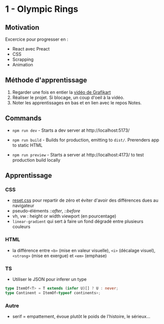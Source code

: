 # 1 - Olympic Rings

## Motivation

Excercice pour progresser en :

- React avec Preact
- CSS
- Scrapping
- Animation

## Méthode d'apprentissage

1. Regarder une fois en entier la [vidéo de Grafikart](https://www.youtube.com/watch?v=zw_Z0CuYOV8)
2. Réaliser le projet. Si blocage, un coup d'oeil à la vidéo.
3. Noter les apprentissages en bas et en lien avec le repos Notes.

## Commands

- `npm run dev` - Starts a dev server at http://localhost:5173/

- `npm run build` - Builds for production, emitting to `dist/`. Prerenders app to static HTML

- `npm run preview` - Starts a server at http://localhost:4173/ to test production build locally

## Apprentissage

### CSS

- [reset.css](https://github.com/elad2412/the-new-css-reset) pour repartir de zéro et éviter d'avoir des différences dues au navigateur
- pseudo-éléments _::after_, _::before_
- vh, vw : height or width viewport (en pourcentage)
- `linear-gradient` qui sert à faire un fond dégradé entre plusieurs couleurs

### HTML

- la différence entre `<b>` (mise en valeur visuelle), `<i>` (décalage visuel), `<strong>` (mise en exergue) et `<em>` (emphase)

### TS

- Utiliser le JSON pour inferer un type

```ts
type ItemOf<T> = T extends (infer U)[] ? U : never;
type Continent = ItemOf<typeof continents>;
```

### Autre

- serif = empattement, évoue plutôt le poids de l'histoire, le sérieux...
